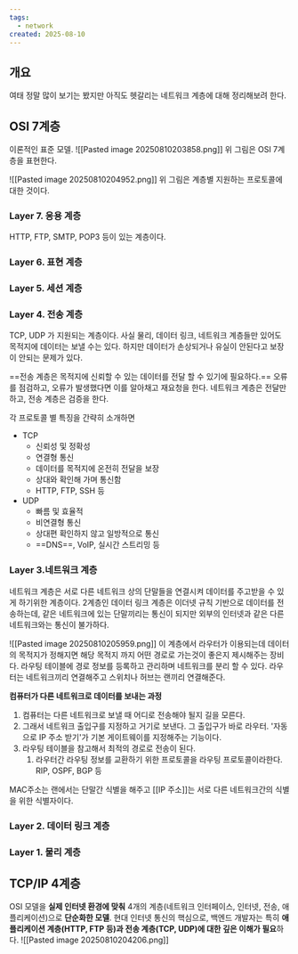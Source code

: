 ```yaml
---
tags:
  - network
created: 2025-08-10
---
```

## 개요
여태 정말 많이 보기는 봤지만 아직도 헷갈리는 네트워크 계층에 대해 정리해보려 한다.

## OSI 7계층
이론적인 표준 모델.
![[Pasted image 20250810203858.png]]
위 그림은 OSI 7계층을 표현한다.

![[Pasted image 20250810204952.png]]
위 그림은 계층별 지원하는 프로토콜에 대한 것이다.
### Layer 7. 응용 계층
HTTP, FTP, SMTP, POP3 등이 있는 계층이다.
### Layer 6. 표현 계층

### Layer 5. 세션 계층
### Layer 4. 전송 계층
TCP, UDP 가 지원되는 계층이다. 사실 물리, 데이터 링크, 네트워크 계층들만 있어도 목적지에 데이터는 보낼 수는 있다. 하지만 데이터가 손상되거나 유실이 안된다고 보장이 안되는 문제가 있다.

==전송 계층은 목적지에 신뢰할 수 있는 데이터를 전달 할 수 있기에 필요하다.== 오류를 점검하고, 오류가 발생했다면 이를 알아채고 재요청을 한다. 네트워크 계층은 전달만 하고, 전송 계층은 검증을 한다.

각 프로토콜 별 특징을 간략히 소개하면
- TCP
	- 신뢰성 및 정확성
	- 연결형 통신
	- 데이터를 목적지에 온전히 전달을 보장
	- 상대와 확인해 가며 통신함
	- HTTP, FTP, SSH 등
- UDP
	- 빠름 및 효율적
	- 비연결형 통신
	- 상대편 확인하지 않고 일방적으로 통신
	- ==DNS==, VoIP, 실시간 스트리밍 등

### Layer 3.네트워크 계층
네트워크 계층은 서로 다른 네트워크 상의 단말들을 연결시켜 데이터를 주고받을 수 있게 하기위한 계층이다. 2계층인 데이터 링크 계층은 이더넷 규칙 기반으로 데이터를 전송하는데, 같은 네트워크에 있는 단말끼리는 통신이 되지만 외부의 인터넷과 같은 다른 네트워크와는 통신이 불가하다. 

![[Pasted image 20250810205959.png]]
이 계층에서 라우터가 이용되는데 데이터의 목적지가 정해지면 해당 목적지 까지 어떤 경로로 가는것이 좋은지 제시해주는 장비다. 라우팅 테이블에 경로 정보를 등록하고 관리하며 네트워크를 분리 할 수 있다. 라우터는 네트워크끼리 연결해주고 스위치나 허브는 랜끼리 연결해준다.

**컴퓨터가 다른 네트워크로 데이터를 보내는 과정**

1. 컴퓨터는 다른 네트워크로 보낼 때 어디로 전송해야 될지 길을 모른다.
2. 그래서 네트워크 출입구를 지정하고 거기로 보낸다. 그 출입구가 바로 라우터. '자동으로 IP 주소 받기'가 기본 게이트웨이를 지정해주는 기능이다.
3. 라우팅 테이블을 참고해서 최적의 경로로 전송이 된다.
	1. 라우터간 라우팅 정보를 교환하기 위한 프로토콜을 라우팅 프로토콜이라한다. RIP, OSPF, BGP 등

MAC주소는 랜에서는 단말간 식별을 해주고 [[IP 주소]]는 서로 다른 네트워크간의 식별을 위한 식별자이다.

### Layer 2. 데이터 링크 계층
### Layer 1. 물리 계층

## TCP/IP 4계층
OSI 모델을 **실제 인터넷 환경에 맞춰** 4개의 계층(네트워크 인터페이스, 인터넷, 전송, 애플리케이션)으로 **단순화한 모델**. 현대 인터넷 통신의 핵심으로, 백엔드 개발자는 특히 **애플리케이션 계층(HTTP, FTP 등)과 전송 계층(TCP, UDP)에 대한 깊은 이해가 필요**하다.
![[Pasted image 20250810204206.png]]